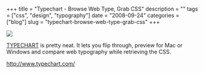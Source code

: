 +++
title = "Typechart - Browse Web Type, Grab CSS"
description = ""
tags = ["css", "design", "typography"]
date = "2008-09-24"
categories = ["blog"]
slug = "typechart-browse-web-type-grab-css"
+++



  <div class="notebook-screenshot"><a href="http://www.typechart.com/"><img src="//media.konigi.com/bluga/wt48da8ab694cf0_0.jpg"/></a></div><p><a href="http://www.typechart.com/">TYPECHART</a> is pretty neat. It lets you flip through, preview for Mac or Windows and compare web typography while retrieving the CSS.</p>
    
  <a href="http://www.typechart.com/">http://www.typechart.com/</a>
